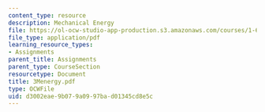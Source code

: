 ```yaml
---
content_type: resource
description: Mechanical Energy
file: https://ol-ocw-studio-app-production.s3.amazonaws.com/courses/1-63-advanced-fluid-dynamics-of-the-environment-fall-2002/d3002eae9b079a0997bad01345cd8e5c_3Menergy.pdf
file_type: application/pdf
learning_resource_types:
- Assignments
parent_title: Assignments
parent_type: CourseSection
resourcetype: Document
title: 3Menergy.pdf
type: OCWFile
uid: d3002eae-9b07-9a09-97ba-d01345cd8e5c
---
```

